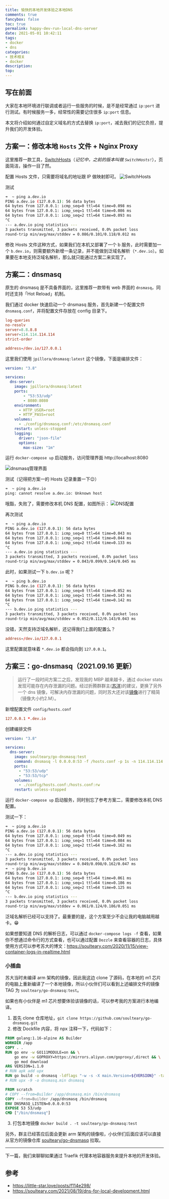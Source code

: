 ```yaml
---
title: 愉快的本地开发体验之本地DNS
comments: true
fancybox: false
toc: true
permalink: happy-dev-run-local-dns-server
date: 2021-05-01 10:42:11
tags:
- docker
- dns
categories:
- 技术相关
- docker
description:
top:
---
```

## 写在前面

大家在本地环境进行联调或者运行一些服务的时候，是不是经常通过 `ip:port` 进行测试。有时候服务一多，经常性的需要记住很多 `ip:port` 信息。

本文将介绍如何通过自定义域名的方式去替换 `ip:port`，减去我们的记忆负担，提升我们的开发体验。

<!--more-->

## 方案一：修改本地 `Hosts` 文件 + Nginx Proxy

这里推荐一款工具，[SwitchHosts](https://swh.app/zh/)（*记忆中，之前的版本叫做 `SwitchHosts!`*），页面简洁，操作一目了然。

配置 Hosts 文件，只需要将域名的地址跟 IP 做映射即可。
![SwitchHosts](https://static.aliyun.xkcoding.com/2021/09/03/16305752555388.jpg?x-oss-process=style/tag_compress)

测试

```bash
➜  ~ ping a.dev.io
PING a.dev.io (127.0.0.1): 56 data bytes
64 bytes from 127.0.0.1: icmp_seq=0 ttl=64 time=0.098 ms
64 bytes from 127.0.0.1: icmp_seq=1 ttl=64 time=0.086 ms
64 bytes from 127.0.0.1: icmp_seq=2 ttl=64 time=0.093 ms
^C
--- a.dev.io ping statistics ---
3 packets transmitted, 3 packets received, 0.0% packet loss
round-trip min/avg/max/stddev = 0.086/0.101/0.118/0.012 ms
```

修改 Hosts 文件这种方式，如果我们在本机又部署了一个 b 服务，此时需要加一个 `b.dev.io`，则需要额外新增一条记录，并不能做到泛域名解析（`*.dev.io`）。如果要在本地支持泛域名解析，那么就只能通过方案二来实现了。

## 方案二：dnsmasq

原生的 dnsmasq 是不具备界面的，这里推荐一款带有 web 界面的 `dnsmasq`，同时还支持「Hot Reload」机制。

我们通过 docker 快速启动一个 dnsmasq 服务，首先新建一个配置文件 `dnsmasq.conf`，并将配置文件存放在 config 目录下。

```conf
log-queries
no-resolv
server=8.8.8.8
server=114.114.114.114
strict-order

address=/dev.io/127.0.0.1
```

这里我们使用 `jpillora/dnsmasq:latest` 这个镜像，下面是编排文件：

```yaml
version: "3.8"

services:
  dns-server:
    image: jpillora/dnsmasq:latest
    ports:
        - "53:53/udp"
        - 8080:8080
    environment:
      - HTTP_USER=root
      - HTTP_PASS=root
    volumes:
      - ./config/dnsmasq.conf:/etc/dnsmasq.conf
    restart: unless-stopped
    logging:
      driver: "json-file"
      options:
        max-size: "1m"
```

运行 `docker-compose up` 启动服务，访问管理界面 http://localhost:8080

![dnsmasq管理界面](https://static.aliyun.xkcoding.com/2021/09/03/16305767071171.jpg?x-oss-process=style/tag_compress)

测试（记得把方案一的 Hosts 记录重置一下😉）

```bash
➜  ~ ping a.dev.io
ping: cannot resolve a.dev.io: Unknown host
```

哦豁，失败了，需要修改本机 DNS 配置，如图所示：
![DNS配置](https://static.aliyun.xkcoding.com/2021/09/03/16305773370388.jpg?x-oss-process=style/tag_compress)

再次测试

```bash
➜  ~ ping a.dev.io
PING a.dev.io (127.0.0.1): 56 data bytes
64 bytes from 127.0.0.1: icmp_seq=0 ttl=64 time=0.043 ms
64 bytes from 127.0.0.1: icmp_seq=1 ttl=64 time=0.044 ms
64 bytes from 127.0.0.1: icmp_seq=2 ttl=64 time=0.133 ms
^C
--- a.dev.io ping statistics ---
3 packets transmitted, 3 packets received, 0.0% packet loss
round-trip min/avg/max/stddev = 0.043/0.099/0.144/0.045 ms
```

此时，如果测试一下 `b.dev.io` 呢？

```bash
➜  ~ ping b.dev.io
PING b.dev.io (127.0.0.1): 56 data bytes
64 bytes from 127.0.0.1: icmp_seq=0 ttl=64 time=0.052 ms
64 bytes from 127.0.0.1: icmp_seq=1 ttl=64 time=0.143 ms
64 bytes from 127.0.0.1: icmp_seq=2 ttl=64 time=0.142 ms
^C
--- b.dev.io ping statistics ---
3 packets transmitted, 3 packets received, 0.0% packet loss
round-trip min/avg/max/stddev = 0.052/0.112/0.143/0.043 ms
```

没错，天然支持泛域名解析，还记得我们上面的配置么？

```conf
address=/dev.io/127.0.0.1
```
这里配置就意味着 `*.dev.io` 都会指向到 `127.0.0.1`。

## 方案三：go-dnsmasq（2021.09.16 更新）

> 运行了一段时间方案二之后，发现我的 MBP 越来越卡，通过 docker stats 发现可能存在内存泄漏的问题。经过折腾群群主([苏洋](https://github.com/soulteary))的建议，更换了另外一个 dns 镜像，可解决内存泄漏的问题，同时苏大还对该[镜像](https://github.com/soulteary/go-dnsmasq)进行了精简（镜像大小约2.M）。

新增配置文件 `config/hosts.conf`
```conf
127.0.0.1 *.dev.io
```

创建编排文件
```yaml
version: "3.8"

services:
  dns-server:
    image: soulteary/go-dnsmasq:test
    command: dnsmasq -l 0.0.0.0:53 -f /hosts.conf -p 1s -n 114.114.114.114:53 -n 8.8.8.8:53
    ports:
      - "53:53/udp"
      - "53:53/tcp"
    volumes:
      - ./config/hosts.conf:/hosts.conf:rw
    restart: unless-stopped
```

运行 `docker-compose up` 启动服务，同时别忘了参考方案二，需要修改本机 DNS 配置。

测试一下：

```bash
➜  ~ ping a.dev.io
PING a.dev.io (127.0.0.1): 56 data bytes
64 bytes from 127.0.0.1: icmp_seq=0 ttl=64 time=0.049 ms
64 bytes from 127.0.0.1: icmp_seq=1 ttl=64 time=0.084 ms
64 bytes from 127.0.0.1: icmp_seq=2 ttl=64 time=0.162 ms
^C
--- a.dev.io ping statistics ---
3 packets transmitted, 3 packets received, 0.0% packet loss
round-trip min/avg/max/stddev = 0.049/0.098/0.162/0.047 ms
➜  ~ ping b.dev.io
PING b.dev.io (127.0.0.1): 56 data bytes
64 bytes from 127.0.0.1: icmp_seq=0 ttl=64 time=0.061 ms
64 bytes from 127.0.0.1: icmp_seq=1 ttl=64 time=0.186 ms
64 bytes from 127.0.0.1: icmp_seq=2 ttl=64 time=0.125 ms
^C
--- b.dev.io ping statistics ---
3 packets transmitted, 3 packets received, 0.0% packet loss
round-trip min/avg/max/stddev = 0.061/0.124/0.186/0.051 ms
```

泛域名解析已经可以支持了。最重要的是，这个方案至少不会让我的电脑越用越卡。😁

如果想要知道 DNS 的解析日志，可以通过 `docker-compose logs -f` 查看，如果你不想通过命令行的方式查看，也可以通过配置 `Dozzle` 来查看容器的日志，具体使用方式可以参考苏大的博文：https://soulteary.com/2020/11/15/view-container-logs-in-realtime.html

### 小插曲

苏大当时未编译 arm 架构的镜像，因此我这边 clone 了源码，在本地的 m1 芯片的电脑上重新编译了一个本地镜像，所以小伙伴们可以看到上述编排文件的镜像 TAG 为 `soulteary/go-dnsmasq:test`。

如果也有小伙伴是 m1 芯片想要体验该镜像的话，可以参考我的方案进行本地编译。
1. 首先 clone 仓库地址，`git clone https://github.com/soulteary/go-dnsmasq.git`
2. 修改 Dockfile 内容，将 npx 注释一下，代码如下：

```Dockerfile
FROM golang:1.16-alpine AS Builder
WORKDIR /app
COPY . .
RUN go env -w GO111MODULE=on && \
    go env -w GOPROXY=https://mirrors.aliyun.com/goproxy/,direct && \
    go mod download
ARG VERSION=1.1.0
# RUN apk add upx
RUN go build -o dnsmasq -ldflags "-w -s -X main.Version=${VERSION}" -tags="netgo" -trimpath cmd/dnsmasq/main.go
# RUN upx -9 -o dnsmasq.min dnsmasq

FROM scratch
# COPY --from=Builder /app/dnsmasq.min /bin/dnsmasq
COPY --from=Builder /app/dnsmasq /bin/dnsmasq
ENV DNSMASQ_LISTEN=0.0.0.0:53
EXPOSE 53 53/udp
CMD ["/bin/dnsmasq"]
```

3. 打包本地镜像 `docker build . -t soulteary/go-dnsmasq:test`

另外，群主已经答应后面会更新 arm 架构的镜像啦，小伙伴们后面应该可以直接从官方的镜像仓库 [soulteary/go-dnsmasq](https://hub.docker.com/r/soulteary/go-dnsmasq) 拉取。

---

下一篇，我们来聊聊如果通过 Traefik 代理本地容器服务来提升本地的开发体验。

## 参考

- https://little-star.love/posts/f114e298/
- https://soulteary.com/2021/08/19/dns-for-local-development.html
